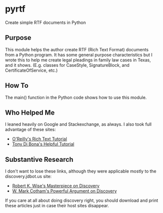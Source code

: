 # pyrtf
Create simple RTF documents in Python

## Purpose
This module helps the author create RTF (Rich Text Format) documents from a Python program. It has some general purpose characteristics but I wrote this to help me create legal pleadings in family law cases in Texas, and it shows. (E.g. classes for CaseStyle, SignatureBlock, and CertificateOfService, etc.)

## How To
The main() function in the Python code shows how to use this module.

## Who Helped Me
I leaned heavily on Google and Stackexchange, as always. I also took full advantage of these sites:

* [O'Reilly's Rich Text Tutorial ](https://www.oreilly.com/library/view/rtf-pocket-guide/9781449302047/ch01.html)
* [Tony Di Bona's Helpful Tutorial](http://www.pindari.com/)

## Substantive Research
I don't want to lose these links, although they were applicable mostly to the discovery.jdbot.us site:

* [Robert K. Wise's Masterpiece on Discovery](https://www.baylor.edu/content/services/document.php/206147.pdf)
* [W. Mark Cotham's Powerful Argument on Discovery](http://www.thehoustonlawyer.com/aa_jan06/page22.htm)

If you care at all about doing discovery right, you should download and print these articles just in case their host sites disappear.
